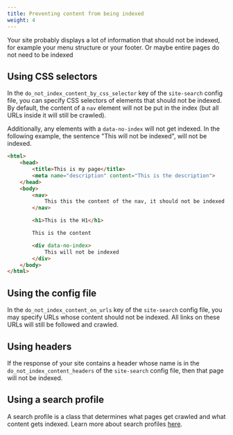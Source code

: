 ```yaml
---
title: Preventing content from being indexed
weight: 4
---
```


Your site probably displays a lot of information that should not be indexed, for example your menu structure or your footer. Or maybe entire pages do not need to be indexed

## Using CSS selectors

In the `do_not_index_content_by_css_selector` key of the `site-search` config file, you can specify CSS selectors of elements that should not be indexed. By default, the content of a `nav` element will not be put in the index (but all URLs inside it will still be crawled).

Additionally, any elements with a `data-no-index` will not get indexed. In the following example, the sentence "This will not be indexed", will not be indexed.

```html
<html>
    <head>
        <title>This is my page</title>
        <meta name="description" content="This is the description">
    </head>
    <body>
        <nav>
            This this the content of the nav, it should not be indexed
        </nav>

        <h1>This is the H1</h1>

        This is the content

        <div data-no-index>
            This will not be indexed
        </div>
    </body>
</html>
```

## Using the config file

In the `do_not_index_content_on_urls` key of the `site-search` config file, you may specify URLs whose content should not be indexed. All links on these URLs will still be followed and crawled.


## Using headers

If the response of your site contains a header whose name is in the `do_not_index_content_headers` of the `site-search` config file, then that page will not be indexed.

## Using a search profile

A search profile is a class that determines what pages get crawled and what content gets indexed. Learn more about search profiles [here](/docs/laravel-site-search/v1/basic-usage/using-a-search-profile).
